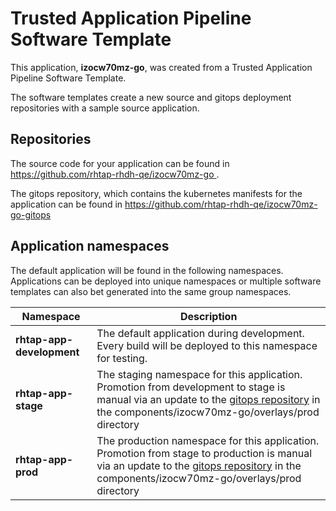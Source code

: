 # Trusted Application Pipeline Software Template

This application, **izocw70mz-go**, was created from a Trusted Application Pipeline Software Template.

The software templates create a new source and gitops deployment repositories with a sample source application. 

## Repositories

The source code for your application can be found in [https://github.com/rhtap-rhdh-qe/izocw70mz-go ](https://github.com/rhtap-rhdh-qe/izocw70mz-go ).
 
The gitops repository, which contains the kubernetes manifests for the application can be found in 
[https://github.com/rhtap-rhdh-qe/izocw70mz-go-gitops ](https://github.com/rhtap-rhdh-qe/izocw70mz-go-gitops ) 

## Application namespaces 

The default application will be found in the following namespaces. Applications can be deployed into unique namespaces or multiple software templates can also bet generated into the same group namespaces.  

|  Namespace   |  Description   |  
| -------- | -------- |   
| **rhtap-app-development** | The default application during development. Every build will be deployed to this namespace for testing. | 
| **rhtap-app-stage** | The staging namespace for this application. Promotion from development to stage is manual via an update to the [gitops repository](https://github.com/rhtap-rhdh-qe/izocw70mz-go-gitops ) in the components/izocw70mz-go/overlays/prod directory |  
| **rhtap-app-prod** | The production namespace for this application. Promotion from stage to production is manual via an update to the [gitops repository](https://github.com/rhtap-rhdh-qe/izocw70mz-go-gitops ) in the components/izocw70mz-go/overlays/prod directory | 